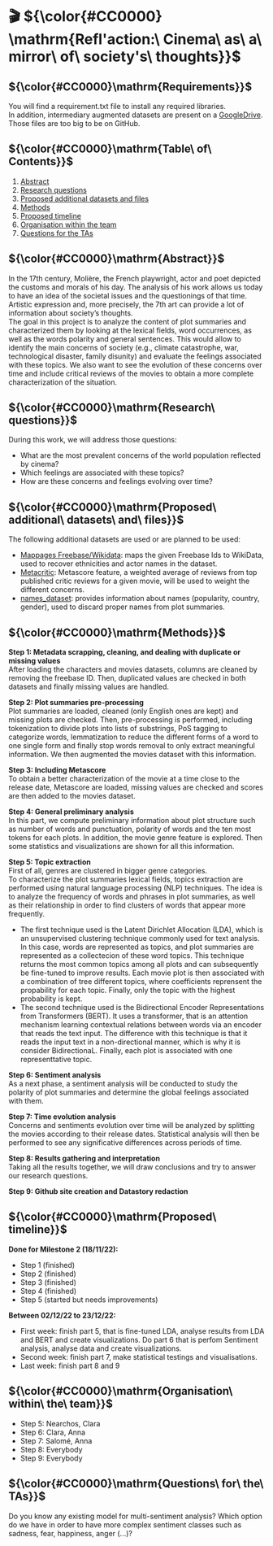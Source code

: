 # 🎬 ${\color{#CC0000} \mathrm{Refl'action:\ Cinema\ as\ a\ mirror\ of\ society's\ thoughts}}$

## ${\color{#CC0000}\mathrm{Requirements}}$
You will find a requirement.txt file to install any required libraries.  
In addition, intermediary augmented datasets are present on a [GoogleDrive](https://drive.google.com/drive/folders/1pUw3DCFzGdlNXRTiX8NZgG0wjSsQYbkZ?usp=sharing). Those files are too big to be on GitHub. 

## ${\color{#CC0000}\mathrm{Table\ of\ Contents}}$
1. [Abstract](#Abstract)</a>
2. [Research questions](#Research_questions)
3. [Proposed additional datasets and files](#Proposed_additional_datasets_and_files)
4. [Methods](#Methods)
5. [Proposed timeline](#Proposed_timeline)
6. [Organisation within the team](#Organisation_within_the_team)
7. [Questions for the TAs](#Questions_for_the_TAs)


## ${\color{#CC0000}\mathrm{Abstract}}$  <a name="Abstract"></a> 

In the 17th century, Molière, the French playwright, actor and poet depicted the customs and morals of his day. The analysis of his work allows us today to have an idea of the societal issues and the questionings of that time. Artistic expression and, more precisely, the 7th art can provide a lot of information about society’s thoughts.   
The goal in this project is to analyze the content of plot summaries and characterized them by looking at the lexical fields, word occurrences, as well as the words polarity and general sentences. This would allow to identify the main concerns of society (e.g., climate catastrophe, war, technological disaster, family disunity) and evaluate the feelings associated with these topics. We also want to see the evolution of these concerns over time and include critical reviews of the movies to obtain a more complete characterization of the situation.

## ${\color{#CC0000}\mathrm{Research\ questions}}$ <a name="Research_questions"></a>
During this work, we will address those questions:  
- What are the most prevalent concerns of the world population reflected by cinema?
- Which feelings are associated with these topics?
- How are these concerns and feelings evolving over time?

## ${\color{#CC0000}\mathrm{Proposed\ additional\ datasets\ and\ files}}$ <a name="Proposed_additional_datasets_and_files"></a>
The following additional datasets are used or are planned to be used:
- [Mappages Freebase/Wikidata](https://developers.google.com/freebase#freebase-wikidata-mappings): maps the given Freebase Ids to WikiData, used to recover ethnicities and actor names in the dataset.
- [Metacritic](https://github.com/miazhx/metacritic): Metascore feature, a weighted average of reviews from top published critic reviews for a given movie, will be used to weight the different concerns.
- [names_dataset](https://pypi.org/project/names-dataset/): provides information about names (popularity, country, gender), used to discard proper names from plot summaries.

## ${\color{#CC0000}\mathrm{Methods}}$ <a name="Methods"></a>
**Step 1: Metadata scrapping, cleaning, and dealing with duplicate or missing values**  
After loading the characters and movies datasets, columns are cleaned by removing the freebase ID. Then, duplicated values are checked in both datasets and finally missing values are handled.

**Step 2: Plot summaries pre-processing**  
Plot summaries are loaded, cleaned (only English ones are kept) and missing plots are checked. Then, pre-processing is performed, including tokenization to divide plots into lists of substrings, PoS tagging to categorize words, lemmatization to reduce the different forms of a word to one single form and finally stop words removal to only extract meaningful information. We then augmented the movies dataset with this information.

**Step 3: Including Metascore**  
To obtain a better characterization of the movie at a time close to the release date, Metascore are loaded, missing values are checked and scores are then added to the movies dataset.

**Step 4: General preliminary analysis**  
In this part, we compute preliminary information about plot structure such as number of words and punctuation, polarity of words and the ten most tokens for each plots. In addition, the movie genre feature is explored. Then some statistics and visualizations are shown for all this information.

**Step 5: Topic extraction**  
First of all, genres are clustered in bigger genre categories.  
To characterize the plot summaries lexical fields, topics extraction are performed using natural language processing (NLP) techniques. The idea is to analyze the frequency of words and phrases in plot summaries, as well as their relationship in order to find clusters of words that appear more frequently.   
- The first technique used is the Latent Dirichlet Allocation (LDA), which is an unsupervised clustering technique commonly used for text analysis. In this case, words are represented as topics, and plot summaries are represented as a collectecion of these word topics. This technique returns the most common topics among all plots and can subsequently be fine-tuned to improve results. Each movie plot is then associated with a combination of tree different topics, where coefficients reprensent the propability for each topic. Finally, only the topic with the highest probability is kept.  
- The second technique used is the Bidirectional Encoder Representations from Transformers (BERT). It uses a transformer, that is an attention mechanism learning contextual relations between words via an encoder that reads the text input. The difference with this technique is that it reads the input text in a non-directional manner, which is why it is consider BidirectionaL. Finally, each plot is associated with one representtative topic.

**Step 6: Sentiment analysis**  
As a next phase, a sentiment analysis will be conducted to study the polarity of plot summaries and determine the global feelings associated with them.

**Step 7: Time evolution analysis**  
Concerns and sentiments evolution over time will be analyzed by splitting the movies according to their release dates. Statistical analysis will then be performed to see any significative differences across periods of time. 

**Step 8: Results gathering and interpretation**  
Taking all the results together, we will draw conclusions and try to answer our research questions. 

**Step 9: Github site creation and Datastory redaction**

## ${\color{#CC0000}\mathrm{Proposed\ timeline}}$ <a name="Proposed_timeline"></a>
**Done for Milestone 2 (18/11/22):**
- Step 1 (finished)
- Step 2 (finished)
- Step 3 (finished)
- Step 4 (finished)
- Step 5 (started but needs improvements)  

**Between 02/12/22 to 23/12/22:** 
- First week: finish part 5, that is fine-tuned LDA, analyse results from LDA and BERT and create visualizations. Do part 6 that is perfom Sentiment analysis, analyse data and create visualizations.
- Second week: finish part 7, make statistical testings and visualisations.
- Last week: finish part 8 and 9

## ${\color{#CC0000}\mathrm{Organisation\ within\ the\ team}}$ <a name="Organisation_within_the_team"></a>
- Step 5: Nearchos, Clara
- Step 6: Clara, Anna
- Step 7: Salomé, Anna
- Step 8: Everybody
- Step 9: Everybody 

## ${\color{#CC0000}\mathrm{Questions\ for\ the\ TAs}}$ <a name="Questions_for_the_TAs"></a>
Do you know any existing model for multi-sentiment analysis? Which option do we have in order to have more complex sentiment classes such as sadness, fear, happiness, anger (...)?
